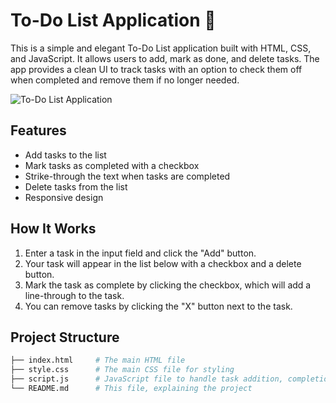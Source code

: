 # To-Do List Application 📝

This is a simple and elegant To-Do List application built with HTML, CSS, and JavaScript. It allows users to add, mark as done, and delete tasks. The app provides a clean UI to track tasks with an option to check them off when completed and remove them if no longer needed.

![To-Do List Application](./screenshot.png)

## Features

- Add tasks to the list
- Mark tasks as completed with a checkbox
- Strike-through the text when tasks are completed
- Delete tasks from the list
- Responsive design

## How It Works

1. Enter a task in the input field and click the "Add" button.
2. Your task will appear in the list below with a checkbox and a delete button.
3. Mark the task as complete by clicking the checkbox, which will add a line-through to the task.
4. You can remove tasks by clicking the "X" button next to the task.

## Project Structure

```bash
├── index.html     # The main HTML file
├── style.css      # The main CSS file for styling
├── script.js      # JavaScript file to handle task addition, completion, and deletion
└── README.md      # This file, explaining the project
